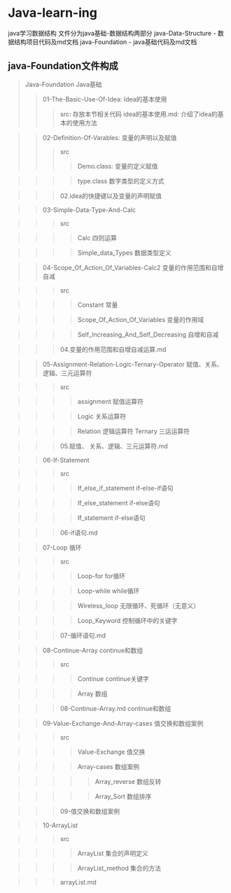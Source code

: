 # Java-learn-ing
java学习数据结构
文件分为java基础-数据结构两部分
java-Data-Structure - 数据结构项目代码及md文档
java-Foundation - java基础代码及md文档

## java-Foundation文件构成
> Java-Foundation Java基础
> > 01-The-Basic-Use-Of-Idea: Idea的基本使用
> > > src: 存放本节相关代码
> > > idea的基本使用.md: 介绍了idea的基本的使用方法

> > 02-Definition-Of-Varables: 变量的声明以及赋值
> > > src
> > > > Demo.class: 变量的定义赋值

> > > > type.class 数字类型的定义方式

> > > 02.idea的快捷键以及变量的声明赋值

> > 03-Simple-Data-Type-And-Calc

> > > src 

> > > > Calc 四则运算

> > > > Simple_data_Types 数据类型定义

> > 04-Scope_Of_Action_Of_Variables-Calc2 变量的作用范围和自增自减

> > > src 

> > > > Constant 常量

> > > > Scope_Of_Action_Of_Variables 变量的作用域

> > > > Self_Increasing_And_Self_Decreasing 自增和自减

> > > 04.变量的作用范围和自增自减运算.md

> >05-Assignment-Relation-Logic-Ternary-Operator 赋值、关系、逻辑、三元运算符

> > > src

> > > > assignment 赋值运算符

> > > > Logic 关系运算符

> > > > Relation 逻辑运算符
> > > > Ternary 三运运算符

> > > 05.赋值、 关系、逻辑、三元运算符.md

> > 06-If-Statement

> > > src

> > > > If_else_if_statement if-else-if语句

> > > > If_else_statement if-else语句

> > > >If_statement if-else语句

> > > 06-if语句.md

> > 07-Loop 循环

> > > src

> > > > Loop-for for循环

> > > > Loop-while while循环

> > > > Wireless_loop 无限循环、死循环（无意义）

> > > > Loop_Keyword 控制循环中的关键字

> > > 07-循环语句.md

> > 08-Continue-Array continue和数组

> > > src

> > > > Continue continue关键字

> > > > Array 数组

> > > 08-Continue-Array.md continue和数组

> > 09-Value-Exchange-And-Array-cases 值交换和数组案例

> > > src

> > > > Value-Exchange 值交换

> > > > Array-cases 数组案例

> > > > > Array_reverse 数组反转

> > > > > Array_Sort 数组排序

> > >09-值交换和数组案例

> > 10-ArrayList

> > > src

> > > > ArrayList 集合的声明定义

> > > > ArrayList_method 集合的方法

> > > arrayList.md 









